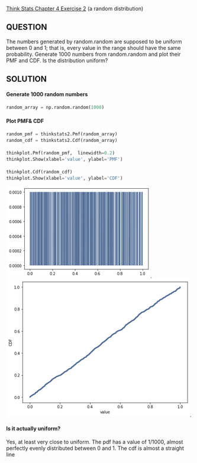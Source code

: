 [Think Stats Chapter 4 Exercise 2](http://greenteapress.com/thinkstats2/html/thinkstats2005.html#toc41) (a random distribution)

## QUESTION
The numbers generated by random.random are supposed to be uniform between 0 and 1; that is, every value in the range should have the same probability.
Generate 1000 numbers from random.random and plot their PMF and CDF. Is the distribution uniform?

## SOLUTION
#### Generate 1000 random numbers
```python
random_array = np.random.random(1000)
```

#### Plot PMF& CDF
```python
random_pmf = thinkstats2.Pmf(random_array)
random_cdf = thinkstats2.Cdf(random_array)

thinkplot.Pmf(random_pmf,  linewidth=0.2)
thinkplot.Show(xlabel='value', ylabel='PMF')

thinkplot.Cdf(random_cdf)
thinkplot.Show(xlabel='value', ylabel='CDF')
```

![Valid XHTML](https://github.com/markafunke/dsp/blob/master/lessons/statistics/random_pdf.png).
![Valid XHTML](https://github.com/markafunke/dsp/blob/master/lessons/statistics/random_cdf.png).


#### Is it actually uniform?
Yes, at least very close to uniform. The pdf has a value of 1/1000, almost perfectly evenly distributed between 0 and 1. The cdf is almost a straight line
